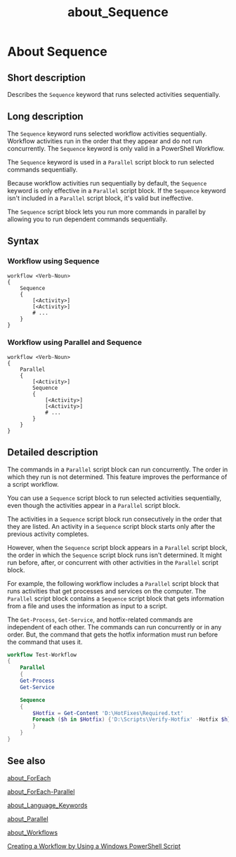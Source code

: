 ﻿---
ms.date:  06/09/2017
schema:  2.0.0
locale:  en-us
keywords:  powershell,cmdlet
title:  about_Sequence
---

# About Sequence

## Short description

Describes the `Sequence` keyword that runs selected activities sequentially.

## Long description

The `Sequence` keyword runs selected workflow activities sequentially. Workflow
activities run in the order that they appear and do not run concurrently. The
`Sequence` keyword is only valid in a PowerShell Workflow.

The `Sequence` keyword is used in a `Parallel` script block to run selected
commands sequentially.

Because workflow activities run sequentially by default, the `Sequence` keyword
is only effective in a `Parallel` script block. If the `Sequence` keyword isn't
included in a `Parallel` script block, it's valid but ineffective.

The `Sequence` script block lets you run more commands in parallel by allowing
you to run dependent commands sequentially.

## Syntax

### Workflow using Sequence

```
workflow <Verb-Noun>
{
    Sequence
    {
        [<Activity>]
        [<Activity>]
        # ...
    }
}
```

### Workflow using Parallel and Sequence

```
workflow <Verb-Noun>
{
    Parallel
    {
        [<Activity>]
        Sequence
        {
            [<Activity>]
            [<Activity>]
            # ...
        }
    }
}
```

## Detailed description

The commands in a `Parallel` script block can run concurrently. The order in
which they run is not determined. This feature improves the performance of a
script workflow.

You can use a `Sequence` script block to run selected activities sequentially,
even though the activities appear in a `Parallel` script block.

The activities in a `Sequence` script block run consecutively in the order that
they are listed. An activity in a `Sequence` script block starts only after the
previous activity completes.

However, when the `Sequence` script block appears in a `Parallel` script block,
the order in which the `Sequence` script block runs isn't determined. It might
run before, after, or concurrent with other activities in the `Parallel` script
block.

For example, the following workflow includes a `Parallel` script block that
runs activities that get processes and services on the computer. The `Parallel`
script block contains a `Sequence` script block that gets information from a
file and uses the information as input to a script.

The `Get-Process`, `Get-Service`, and hotfix-related commands are independent
of each other. The commands can run concurrently or in any order. But, the
command that gets the hotfix information must run before the command that uses
it.

```powershell
workflow Test-Workflow
{
    Parallel
    {
    Get-Process
    Get-Service

    Sequence
    {
        $Hotfix = Get-Content 'D:\HotFixes\Required.txt'
        Foreach ($h in $Hotfix) {'D:\Scripts\Verify-Hotfix' -Hotfix $h}
        }
    }
}
```

## See also

[about_ForEach](../../Microsoft.PowerShell.Core/About/about_Foreach.md)

[about_ForEach-Parallel](about_ForEach-Parallel.md)

[about_Language_Keywords](../../Microsoft.PowerShell.Core/About/about_Language_Keywords.md)

[about_Parallel](about_Parallel.md)

[about_Workflows](about_Workflows.md)

[Creating a Workflow by Using a Windows PowerShell Script](/powershell/developer/workflow/creating-a-workflow-by-using-a-windows-powershell-script)